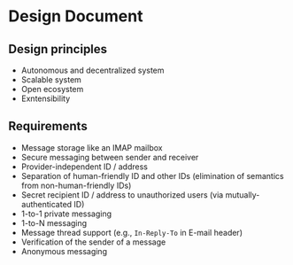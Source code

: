 # Design Document

## Design principles

* Autonomous and decentralized system
* Scalable system
* Open ecosystem
* Exntensibility

## Requirements

* Message storage like an IMAP mailbox
* Secure messaging between sender and receiver
* Provider-independent ID / address
* Separation of human-friendly ID and other IDs (elimination of semantics from non-human-friendly IDs)
* Secret recipient ID / address to unauthorized users (via mutually-authenticated ID)
* 1-to-1 private messaging
* 1-to-N messaging
* Message thread support (e.g., `In-Reply-To` in E-mail header)
* Verification of the sender of a message
* Anonymous messaging

